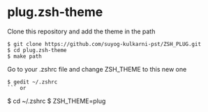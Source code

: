 # plug.zsh-theme

Clone this repository and add the theme in the path 

```
$ git clone https://github.com/suyog-kulkarni-pst/ZSH_PLUG.git
$ cd plug.zsh-theme
$ make path
```

Go to your .zshrc file and change ZSH_THEME to this new one

```
$ gedit ~/.zshrc
``` or 
```
$ cd ~/.zshrc 
$ ZSH_THEME=plug
```

